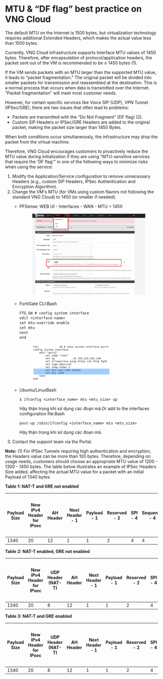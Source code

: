 # MTU & “DF flag” best practice on VNG Cloud

The default MTU on the Internet is 1500 bytes, but virtualization technology requires additional Extended Headers, which makes the actual value less than 1500 bytes.

Currently, VNG Cloud infrastructure supports Interface MTU values of 1450 bytes. Therefore, after encapsulation of protocol/application headers, the packet sent out of the VM is recommended to be ≤ 1450 bytes (1).

If the VM sends packets with an MTU larger than the supported MTU value, it leads to "packet fragmentation." The original packet will be divided into smaller packets for transmission and reassembled at the destination. This is a normal process that occurs when data is transmitted over the Internet. "Packet fragmentation" will meet most customer needs.

However, for certain specific services like Voice SIP (UDP), VPN Tunnel (IPSec/GRE), there are two issues that often lead to problems:

* Packets are transmitted with the "Do Not Fragment" (DF flag) (2).
* Custom SIP Headers or IPSec/GRE Headers are added to the original packet, making the packet size larger than 1450 Bytes.

When both conditions occur simultaneously, the infrastructure may drop the packet from the virtual machine.

Therefore, VNG Cloud encourages customers to proactively reduce the MTU value during initialization if they are using "MTU-sensitive services that require the 'DF flag'" in one of the following ways to minimize risks when using the service:

1. Modify the Application/Service configuration to remove unnecessary Headers (e.g., custom SIP Headers, IPSec Authentication and Encryption Algorithm).
2. Change the VM's MTU (for VMs using custom flavors not following the standard VNG Cloud) to 1450 (or smaller if needed).
   *   PFSense: WEB UI - Interfaces - WAN - MTU = 1450&#x20;

       <figure><img src="../../../../.gitbook/assets/image (7) (1) (1) (1) (1) (1) (1) (1) (1) (1) (1) (1) (1) (1) (1) (1).png" alt=""><figcaption></figcaption></figure>
   *   FortiGate CLI:Bash

       ```
       FTG_GW # config system interface
       edit <interface-name>
       set mtu-override enable
       set mtu 
       next
       end
       ```

       <figure><img src="../../../../.gitbook/assets/image (8) (1) (1) (1) (1) (1) (1) (1) (1) (1) (1) (1) (1) (1) (1) (1).png" alt="" width="260"><figcaption></figcaption></figure>
   *   Ubuntu/LinuxBash

       ```
       $ ifconfig <interface_name> mtu <mtu_size> up
       ```

       Hãy thận trọng khi sử dụng các đoạn mã.Or add to the interfaces configuration file:Bash

       ```
       post-up /sbin/ifconfig <interface_name> mtu <mtu_size>
       ```

       Hãy thận trọng khi sử dụng các đoạn mã.
3. Contact the support team via the Portal.

**Note:** (1) For IPSec Tunnels requiring high authentication and encryption, the Headers value can be more than 100 bytes. Therefore, depending on usage needs, customers should choose an appropriate MTU value of 1200 - 1300 - 1450 bytes. The table below illustrates an example of IPSec Headers Size added, affecting the actual MTU value for a packet with an initial Payload of 1340 bytes.

**Table 1: NAT-T and GRE not enabled**

| Payload Size | New IPv4 Header for IPsec | AH Header | Next Header - 1 | Payload - 1 | Reserved - 2 | SPI - 4 | Sequence - 4 | AH Digest | ESP Header | SPI - 4 | Sequence - 4 | ESP IV | Original IPv4 Header | Original IPv4 Payload | ESP Trailer | ESP Pad - 2 | Pad Length - 1 | Next Header - 1 | ESP ICV - 32 | Total IPsec Packet Size sending out from VM |
| ------------ | ------------------------- | --------- | --------------- | ----------- | ------------ | ------- | ------------ | --------- | ---------- | ------- | ------------ | ------ | -------------------- | --------------------- | ----------- | ----------- | -------------- | --------------- | ------------ | ------------------------------------------- |
| 1340         | 20                        | 12        | 1               | 1           | 2            | 4       | 4            | 12        | 8          | 4       | 4            | 16     | 20                   | 1320                  | 36          | 2           | 1              | 1               | 32           | 1444                                        |

**Table 2: NAT-T enabled, GRE not enabled**

| Payload Size | New IPv4 Header for IPsec | UDP Header (NAT-T) | AH Header | Next Header - 1 | Payload - 1 | Reserved - 2 | SPI - 4 | Sequence - 4 | AH Digest | ESP Header | SPI - 4 | Sequence - 4 | ESP IV | Original IPv4 Header | Original IPv4 Payload | ESP Trailer | ESP Pad - 2 | Pad Length - 1 | Next Header - 1 | ESP ICV - 32 | Total IPsec Packet Size sending out from VM |
| ------------ | ------------------------- | ------------------ | --------- | --------------- | ----------- | ------------ | ------- | ------------ | --------- | ---------- | ------- | ------------ | ------ | -------------------- | --------------------- | ----------- | ----------- | -------------- | --------------- | ------------ | ------------------------------------------- |
| 1340         | 20                        | 8                  | 12        | 1               | 1           | 2            | 4       | 4            | 12        | 8          | 4       | 4            | 16     | 20                   | 1320                  | 36          | 2           | 1              | 1               | 32           | 1452                                        |

**Table 3: NAT-T and GRE enabled**

| Payload Size | New IPv4 Header for IPsec | UDP Header (NAT-T) | AH Header | Next Header - 1 | Payload - 1 | Reserved - 2 | SPI - 4 | Sequence - 4 | AH Digest | ESP Header | SPI - 4 | Sequence - 4 | ESP IV | New IPv4 Header for GRE | GRE Header + Tunnel Key | Original IPv4 Header | Original IPv4 Payload | ESP Trailer | ESP Pad - 6 | Pad Length - 1 | Next Header - 1 | ESP ICV - 32 | Total IPsec Packet Size sending out from VM |
| ------------ | ------------------------- | ------------------ | --------- | --------------- | ----------- | ------------ | ------- | ------------ | --------- | ---------- | ------- | ------------ | ------ | ----------------------- | ----------------------- | -------------------- | --------------------- | ----------- | ----------- | -------------- | --------------- | ------------ | ------------------------------------------- |
| 1340         | 20                        | 8                  | 12        | 1               | 1           | 2            | 4       | 4            | 12        | 8          | 4       | 4            | 16     | 20                      | 8                       | 20                   | 1320                  | 40          | 6           | 1              | 1               | 32           | 1484                                        |
